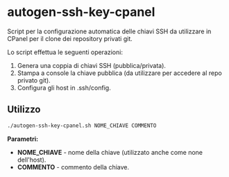 # autogen-ssh-key-cpanel

Script per la configurazione automatica delle chiavi SSH da utilizzare in CPanel per il clone dei repository privati git.

Lo script effettua le seguenti operazioni:

1. Genera una coppia di chiavi SSH (pubblica/privata).
2. Stampa a console la chiave pubblica (da utilizzare per accedere al repo privato git).
3. Configura gli host in .ssh/config.

## Utilizzo
```bash
./autogen-ssh-key-cpanel.sh NOME_CHIAVE COMMENTO
```

**Parametri:**

- **NOME_CHIAVE** - nome della chiave (utilizzato anche come none dell'host).
- **COMMENTO** - commento della chiave.
